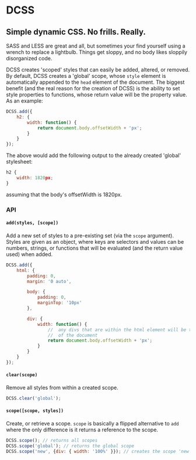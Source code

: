 # DCSS
## Simple dynamic CSS. No frills. Really.

SASS and LESS are great and all, but sometimes your find yourself using a wrench to
replace a lightbulb. Things get sloppy, and no body likes sloppily disorganized code.

DCSS creates 'scoped' styles that can easily be added, altered, or removed. By default,
DCSS creates a 'global' scope, whose `style` element is automatically appended to the
`head` element of the document. The biggest benefit (and the real reason for the creation
of DCSS) is the ability to set style properties to functions, whose return value will
be the property value. As an example:

```JavaScript
DCSS.add({
	h2: {
		width: function() {
			return document.body.offsetWidth + 'px';
		}
	}
});
```

The above would add the following output to the already created 'global' stylesheet:

```JavaScript
h2 {
	width: 1820px;
}
```

assuming that the body's offsetWidth is 1820px.

### API
#### `add(styles, [scope])`
Add a new set of styles to a pre-existing set (via the `scope` argument). Styles are
given as an object, where keys are selectors and values can be numbers, strings, or
functions that will be evaluated (and the return value used) when added.

```JavaScript
DCSS.add({
	html: {
		padding: 0,
		margin: '0 auto',

		body: {
			padding: 0,
			marginTop: '10px'
		},

		div: {
			width: function() {
				//	any divs that are within the html element will be the width
				//	of the document
				return document.body.offsetWidth + 'px';
			}
		}
	}
});
```

#### `clear(scope)`
Remove all styles from within a created scope.

```JavaScript
DCSS.clear('global');
```

#### `scope([scope, styles])`
Create, or retrieve a scope. `scope` is basically a flipped alternative to `add`
where the only difference is it returns a reference to the scope.


```JavaScript
DCSS.scope(); // returns all scopes
DCSS.scope('global'); // returns the global scope
DCSS.scope('new', {div: { width: '100%' }}); // creates the scope 'new' with a 'div' rule
```